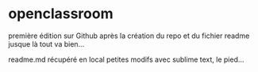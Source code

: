 # openclassroom

première édition sur Github après la création du repo et du fichier readme
jusque là tout va bien...


readme.md récupéré en local
petites modifs avec sublime text, le pied...

